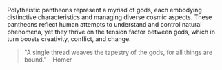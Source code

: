 
Polytheistic pantheons represent a myriad of gods, each embodying distinctive characteristics and managing diverse cosmic aspects. These pantheons reflect human attempts to understand and control natural phenomena, yet they thrive on the tension factor between gods, which in turn boosts creativity, conflict, and change.

> "A single thread weaves the tapestry of the gods, for all things are bound." - Homer

